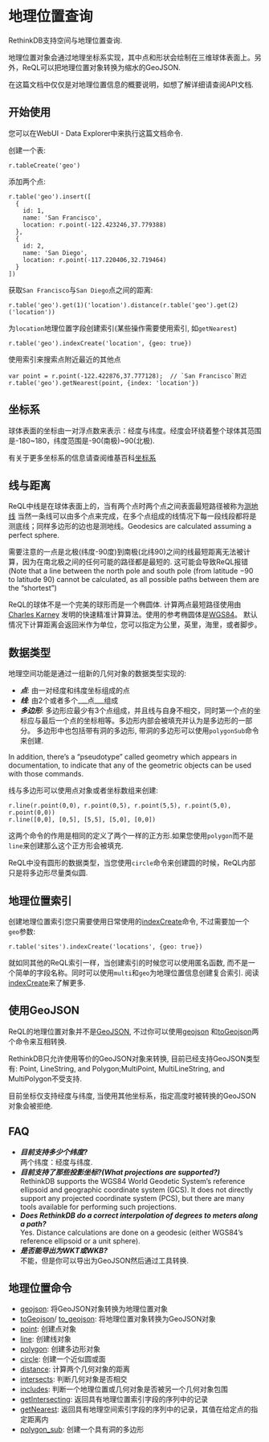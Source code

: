 # 地理位置查询
RethinkDB支持空间与地理位置查询.

地理位置对象会通过地理坐标系实现，其中点和形状会绘制在三维球体表面上。另外，ReQL可以把地理位置对象转换为缩水的GeoJSON.

在这篇文档中仅仅是对地理位置信息的概要说明，如想了解详细请查阅API文档.

## 开始使用
您可以在WebUI - Data Explorer中来执行这篇文档命令.

创建一个表:
```
r.tableCreate('geo')
```
添加两个点:
```
r.table('geo').insert([
  {
    id: 1,
    name: 'San Francisco',
    location: r.point(-122.423246,37.779388)
  },
  {
    id: 2,
    name: 'San Diego',
    location: r.point(-117.220406,32.719464)
  }
])
```
获取`San Francisco`与`San Diego`点之间的距离:
```
r.table('geo').get(1)('location').distance(r.table('geo').get(2)('location'))
```
为`location`地理位置字段创建索引(某些操作需要使用索引, 如`getNearest`)
```
r.table('geo').indexCreate('location', {geo: true})
```
使用索引来搜索点附近最近的其他点
```
var point = r.point(-122.422876,37.777128);  // `San Francisco`附近
r.table('geo').getNearest(point, {index: 'location'})
```
## 坐标系
球体表面的坐标由一对浮点数来表示：经度与纬度。经度会环绕着整个球体其范围是-180~180，纬度范围是-90(南极)~90(北极).

有关于更多坐标系的信息请查阅维基百科[坐标系](https://zh.wikipedia.org/wiki/%E7%BB%8F%E7%BA%AC%E5%BA%A6)

## 线与距离
ReQL中线是在球体表面上的，当有两个点时两个点之间表面最短路径被称为[测地线](https://zh.wikipedia.org/wiki/%E6%B5%8B%E5%9C%B0%E7%BA%BF)
当然一条线可以由多个点来完成，在多个点组成的线情况下每一段线段都将是测底线；同样多边形的边也是测地线。Geodesics are calculated assuming a perfect sphere.

需要注意的一点是北极(纬度-90度)到南极(北纬90)之间的线最短距离无法被计算，因为在南北极之间的任何可能的路径都是最短的. 这可能会导致ReQL报错(Note that a line between the north pole and south pole (from latitude −90 to latitude 90) cannot be calculated, as all possible paths between them are the “shortest”)

ReQL的球体不是一个完美的球形而是一个椭圆体. 计算两点最短路径使用由[Charles Karney](http://link.springer.com/article/10.1007%2Fs00190-012-0578-z)
发明的快速精准计算算法。使用的参考椭圆体是[WGS84](https://en.wikipedia.org/wiki/World_Geodetic_System)。
默认情况下计算距离会返回米作为单位，您可以指定为公里，英里，海里，或者脚步。

## 数据类型
地理空间功能是通过一组新的几何对象的数据类型实现的:
* ___点___: 由一对经度和纬度坐标组成的点
* ___线___: 由2个或者多个___点___组成
* ___多边形___: 多边形应最少有3个点组成，并且线与自身不相交，同时第一个点的坐标应与最后一个点的坐标相等。多边形内部会被填充并认为是多边形的一部分。
多边形中也包括带有洞的多边形, 带洞的多边形可以使用`polygonSub`命令来创建.

In addition, there’s a “pseudotype” called geometry which appears in documentation, to indicate that any of the geometric objects can be used with those commands.

线与多边形可以使用点对象或者坐标数组来创建:
```
r.line(r.point(0,0), r.point(0,5), r.point(5,5), r.point(5,0), r.point(0,0))
r.line([0,0], [0,5], [5,5], [5,0], [0,0])
```
这两个命令的作用是相同的定义了两个一样的正方形.如果您使用`polygon`而不是`line`来创建那么这个正方形会被填充.

ReQL中没有圆形的数据类型，当您使用`circle`命令来创建圆的时候，ReQL内部只是将多边形尽量类似圆.

## 地理位置索引
创建地理位置索引您只需要使用日常使用的[indexCreate](https://www.rethinkdb.com/api/javascript/index_create/)命令, 不过需要加一个
`geo`参数:
```
r.table('sites').indexCreate('locations', {geo: true})
```
就如同其他的ReQL索引一样，当创建索引的时候您可以使用匿名函数, 而不是一个简单的字段名称。同时可以使用`multi`和`geo`为地理位置信息创建复合索引.
阅读[indexCreate](https://www.rethinkdb.com/api/javascript/index_create)来了解更多.

## 使用GeoJSON
ReQL的地理位置对象并不是[GeoJSON](http://geojson.org/), 
不过你可以使用[geojson](https://www.rethinkdb.com/api/javascript/geojson/)
和[toGeojson](https://www.rethinkdb.com/api/javascript/to_geojson)两个命令来互相转换.

RethinkDB只允许使用等价的GeoJSON对象来转换, 目前已经支持GeoJSON类型有: Point, LineString, and Polygon;MultiPoint, MultiLineString, and MultiPolygon不受支持.

目前坐标仅支持经度与纬度, 当使用其他坐标系，指定高度时被转换的GeoJSON对象会被拒绝.

## FAQ
* ___目前支持多少个纬度?___<br/>
两个纬度：经度与纬度.
* ___目前支持了那些投影坐标?(What projections are supported?)___<br/>
RethinkDB supports the WGS84 World Geodetic System’s reference ellipsoid and geographic coordinate system (GCS). It does not directly support any projected coordinate system (PCS), but there are many tools available for performing such projections.
* ___Does RethinkDB do a correct interpolation of degrees to meters along a path?___<br/>
Yes. Distance calculations are done on a geodesic (either WGS84’s reference ellipsoid or a unit sphere).
* ___是否能导出为WKT或WKB?___<br/>
不能，但是你可以导出为GeoJSON然后通过工具转换.

## 地理位置命令
* [geojson](https://www.rethinkdb.com/api/javascript/geojson/): 将GeoJSON对象转换为地理位置对象
* [toGeojson](https://www.rethinkdb.com/docs/geo-support/javascript/to_geojson/)/
[to_geojson](https://www.rethinkdb.com/api/javascript/to_geojson/): 将地理位置对象转换为GeoJSON对象
* [point](https://www.rethinkdb.com/api/javascript/point/): 创建点对象
* [line](https://www.rethinkdb.com/api/javascript/line/): 创建线对象
* [polygon](https://www.rethinkdb.com/api/javascript/polygon/): 创建多边形对象
* [circle](https://www.rethinkdb.com/api/javascript/circle/): 创建一个近似圆或面
* [distance](https://www.rethinkdb.com/api/javascript/distance/): 计算两个几何对象的距离
* [intersects](https://www.rethinkdb.com/api/javascript/intersects/): 判断几何对象是否相交
* [includes](https://www.rethinkdb.com/api/javascript/includes/): 判断一个地理位置或几何对象是否被另一个几何对象包围
* [getIntersecting](https://www.rethinkdb.com/api/javascript/get_intersecting/): 返回具有地理位置索引字段的序列中的记录
* [getNearest](https://www.rethinkdb.com/api/javascript/get_nearest/): 返回具有地理空间索引字段的序列中的记录，其值在给定点的指定距离内
* [polygon_sub](https://www.rethinkdb.com/api/javascript/polygon_sub/): 创建一个具有洞的多边形





